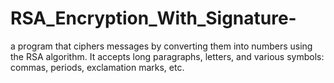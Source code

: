# RSA_Encryption_With_Signature-
a program that ciphers messages by converting them into numbers using the RSA algorithm.  It accepts long paragraphs, letters, and various symbols: commas, periods, exclamation marks, etc.
